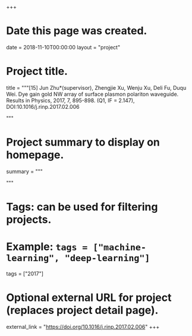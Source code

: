 +++
# Date this page was created.
date = 2018-11-10T00:00:00
layout = "project"

# Project title.
title = """[15]	Jun Zhu*(supervisor), Zhengjie Xu, Wenju Xu, Deli Fu, Duqu Wei. Dye gain gold NW array of surface plasmon polariton waveguide. Results in Physics, 2017, 7, 895-898. (Q1, IF = 2.147), DOI:10.1016/j.rinp.2017.02.006

"""

# Project summary to display on homepage.
summary = """

 """

# Tags: can be used for filtering projects.
# Example: `tags = ["machine-learning", "deep-learning"]`
tags = ["2017"]

# Optional external URL for project (replaces project detail page).
external_link = "https://doi.org/10.1016/j.rinp.2017.02.006"
+++
